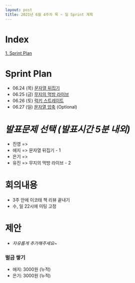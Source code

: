 ```yaml
---
layout: post
title: 2021년 6월 4주차 목 ~ 일 Sprint 계획
---
```


# Index

[1. Sprint Plan](#Sprint-Plan)



# Sprint Plan

- 06.24 (목) [문자열 뒤집기](https://www.acmicpc.net/problem/1439) 
- 06.25 (금) [무지의 먹방 라이브](https://programmers.co.kr/learn/courses/30/lessons/42891)
- 06.26 (토) [럭키 스트레이트](https://www.acmicpc.net/problem/18406) 
- 06.27 (일) [문자열 압축](https://programmers.co.kr/learn/courses/30/lessons/60057) (Optional)



# _발표문제 선택 (발표시간 5분 내외)_

- 진영 => 
- 애지 => 문자열 뒤집기 - 1
- 은기 => 
- 유진 => 무지의 먹방 라이브 - 2



# 회의내용

- 3주 안에 이코태 책 리뷰 끝내기
- 수, 일 22시에 미팅 고정



# 제안

- _자유롭게 추가해주세요~_



### 벌금 쌓기

- 애지: 3000원 (누적)
- 은기: 3000원 (누적)
